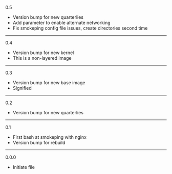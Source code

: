 0.5

* Version bump for new quarterlies
* Add parameter to enable alternate networking
* Fix smokeping config file issues, create directories second time

---

0.4

* Version bump for new kernel
* This is a non-layered image

---

0.3

* Version bump for new base image
* Signified

---

0.2

* Version bump for new quarterlies

---

0.1

* First bash at smokeping with nginx
* Version bump for rebuild

---

0.0.0

* Initiate file

